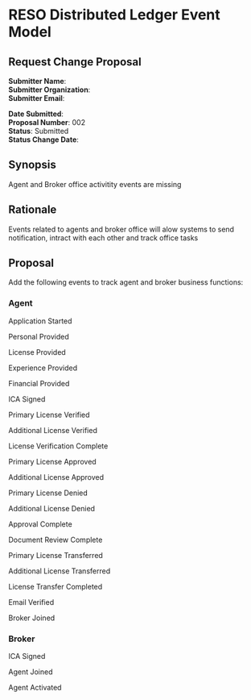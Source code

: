 
# RESO Distributed Ledger Event Model

## Request Change Proposal 

**Submitter Name**:    
**Submitter Organization**:   
**Submitter Email**:   

**Date Submitted**:   
**Proposal Number**: 002  
**Status**: Submitted  
**Status Change Date**:  

## Synopsis
Agent and Broker office activitity events are missing 
## Rationale
Events related to agents and broker office will alow systems to send notification, intract with each other and track office tasks
## Proposal 
Add the following events to track agent and broker business functions:

### Agent
Application
Started

Personal
Provided

License
Provided

Experience
Provided

Financial
Provided

ICA
Signed

Primary License
Verified

Additional License
Verified

License Verification 
Complete

Primary License
Approved

Additional License
Approved

Primary License
Denied

Additional License
Denied

Approval 
Complete

Document Review 
Complete

Primary License
Transferred

Additional License
Transferred

License Transfer 
Completed

Email 
Verified

Broker 
Joined

### Broker
ICA 
Signed

Agent 
Joined

Agent 
Activated

